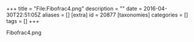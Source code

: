 +++
title = "File:Fibofrac4.png"
description = ""
date = 2016-04-30T22:51:05Z
aliases = []
[extra]
id = 20877
[taxonomies]
categories = []
tags = []
+++

Fibofrac4.png
